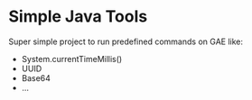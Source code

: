# Simple Java Tools

Super simple project to run predefined commands on GAE like:

- System.currentTimeMillis()
- UUID
- Base64
- ...

